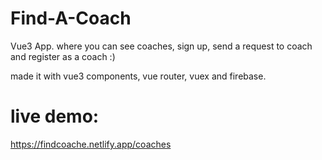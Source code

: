 # Find-A-Coach
Vue3 App. where you can see coaches, sign up, send a request to coach and register as a coach :)

made it with vue3 components, vue router, vuex and firebase.

# live demo: 
https://findcoache.netlify.app/coaches
